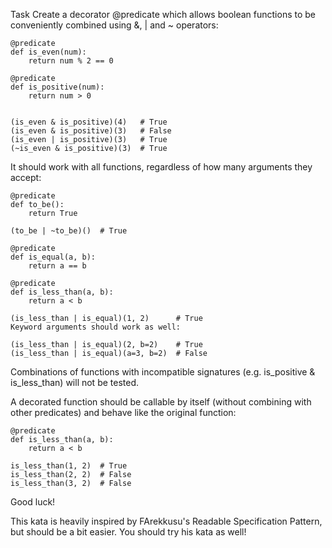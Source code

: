 Task
Create a decorator @predicate which allows boolean functions to be conveniently combined using &, | and ~ operators:
```
@predicate
def is_even(num):
    return num % 2 == 0

@predicate
def is_positive(num):
    return num > 0


(is_even & is_positive)(4)   # True
(is_even & is_positive)(3)   # False
(is_even | is_positive)(3)   # True
(~is_even & is_positive)(3)  # True
```
It should work with all functions, regardless of how many arguments they accept:
```
@predicate
def to_be():
    return True

(to_be | ~to_be)()  # True

@predicate
def is_equal(a, b):
    return a == b

@predicate
def is_less_than(a, b):
    return a < b

(is_less_than | is_equal)(1, 2)      # True
Keyword arguments should work as well:

(is_less_than | is_equal)(2, b=2)    # True
(is_less_than | is_equal)(a=3, b=2)  # False
```
Combinations of functions with incompatible signatures (e.g. is_positive & is_less_than) will not be tested.

A decorated function should be callable by itself (without combining with other predicates) and behave like the original function:
```
@predicate
def is_less_than(a, b):
    return a < b

is_less_than(1, 2)  # True
is_less_than(2, 2)  # False
is_less_than(3, 2)  # False
```
Good luck!

This kata is heavily inspired by FArekkusu's Readable Specification Pattern, but should be a bit easier. You should try his kata as well!
